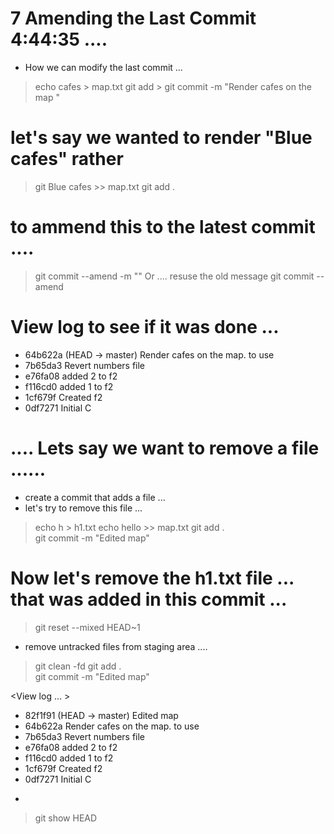 # 7 Amending the Last Commit       4:44:35         .... 

- How we can modify the last commit ... 

 > echo cafes > map.txt
 > git add > 
 > git commit  -m "Render cafes on the map "


# let's say we wanted to render "Blue cafes" rather

> git Blue cafes >> map.txt 
> git add .
# to ammend this to the latest commit .... 

> git commit --amend -m "<new message to replace the old >"
Or .... resuse the old message
> git commit --amend 



# View log to see if it was done ... 
* 64b622a (HEAD -> master) Render cafes on the map. to use
* 7b65da3 Revert numbers file
* e76fa08 added 2 to f2
* f116cd0 added 1 to f2
* 1cf679f Created f2
* 0df7271 Initial C


















# .... Lets say we want to remove a file ...... 

- create a commit that adds a file ... 
- let's try to remove this file ... 

> echo h > h1.txt
> echo hello >> map.txt
> git add .  
> git commit -m "Edited map"


# Now let's remove the h1.txt file ... that was added in this commit ... 

> git reset  --mixed  HEAD~1
- remove untracked files from staging area .... 
> git clean  -fd
> git add .  
> git commit -m "Edited map"





<View log ... > 
* 82f1f91 (HEAD -> master) Edited map
* 64b622a Render cafes on the map. to use
* 7b65da3 Revert numbers file
* e76fa08 added 2 to f2
* f116cd0 added 1 to f2
* 1cf679f Created f2
* 0df7271 Initial C


- <Check to see if h1.txt is in HEAD> 
> git show HEAD



